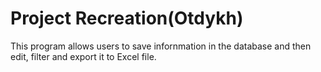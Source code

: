 # Project Recreation(Otdykh)
This program allows users to save infornmation in the database and then edit, filter and export it to Excel file.
